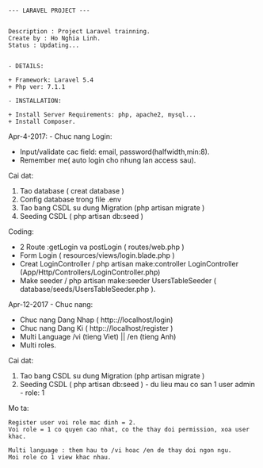 
	--- LARAVEL PROJECT ---


	Description : Project Laravel trainning.
	Create by : Ho Nghia Linh.
	Status : Updating...


	- DETAILS:

	+ Framework: Laravel 5.4
	+ Php ver: 7.1.1

	- INSTALLATION:

 	+ Install Server Requirements: php, apache2, mysql...
 	+ Install Composer.



Apr-4-2017: - Chuc nang Login:

+ Input/validate cac field: email, password(halfwidth,min:8).
+ Remember me( auto login cho nhung lan access sau).


Cai dat:
1. Tao database ( creat database )
2. Config database trong file .env
3. Tao bang CSDL su dung Migration (php artisan migrate )
4. Seeding CSDL ( php artisan db:seed )

Coding:

- 2 Route :getLogin va postLogin ( routes/web.php )
- Form Login ( resources/views/login.blade.php )
- Creat LoginController / php artisan make:controller LoginController (App/Http/Controllers/LoginController.php)
- Make seeder / php artisan make:seeder UsersTableSeeder ( database/seeds/UsersTableSeeder.php ).




Apr-12-2017 - Chuc nang:

+ Chuc nang Dang Nhap ( http:://localhost/login)
+ Chuc nang Dang Ki ( http:://localhost/register )
+ Multi Language /vi (tieng Viet) || /en (tieng Anh)
+ Multi roles.

Cai dat: 
1. Tao bang CSDL su dung Migration (php artisan migrate )
2. Seeding CSDL ( php artisan db:seed ) - du lieu mau co san 1 user admin - role: 1


Mo ta:

	Register user voi role mac dinh = 2.
	Voi role = 1 co quyen cao nhat, co the thay doi permission, xoa user khac.
	
	Multi language : them hau to /vi hoac /en de thay doi ngon ngu.
	Moi role co 1 view khac nhau.
	











